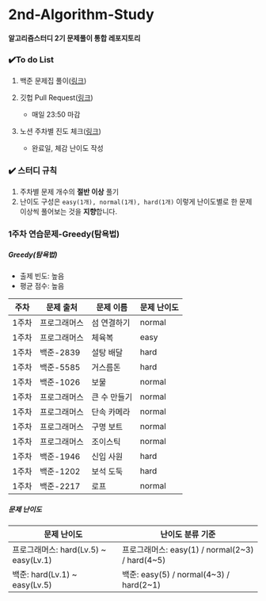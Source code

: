 # 2nd-Algorithm-Study

#### 알고리즘스터디 2기 문제풀이 통합 레포지토리



### :heavy_check_mark:To do List

1. 백준 문제집 풀이([링크](https://www.acmicpc.net/group/workbook/list/14044))
2. 깃헙 Pull Request([링크](https://github.com/scf-study-algorithm/2nd-Algorithm-Study))
   * 매일 23:50 마감
3. 노션 주차별 진도 체크([링크](https://streetcodefighter.notion.site/22cf0ee44fce4173a22bc15728d0b8f2?v=923b0297a4c543c3a586ff6cfb526e41))

   * 완료일, 체감 난이도 작성



### :heavy_check_mark: 스터디 규칙

1. 주차별 문제 개수의 **절반 이상** 풀기
2. 난이도 구성은 `easy(1개), normal(1개), hard(1개)` 이렇게 난이도별로 한 문제 이상씩 풀어보는 것을 **지향**합니다.



### 1주차 연습문제-Greedy(탐욕법)

##### Greedy(탐욕법)

* 출제 빈도: 높음
* 평균 점수: 높음

| 주차  | 문제 출처    | 문제 이름    | 문제 난이도 |
| ----- | ------------ | ------------ | ----------- |
| 1주차 | 프로그래머스 | 섬 연결하기  | normal      |
| 1주차 | 프로그래머스 | 체육복       | easy        |
| 1주차 | 백준-2839    | 설탕 배달    | hard        |
| 1주차 | 백준-5585    | 거스름돈     | hard        |
| 1주차 | 백준-1026    | 보물         | normal      |
| 1주차 | 프로그래머스 | 큰 수 만들기 | normal      |
| 1주차 | 프로그래머스 | 단속 카메라  | normal      |
| 1주차 | 프로그래머스 | 구명 보트    | normal      |
| 1주차 | 프로그래머스 | 조이스틱     | normal      |
| 1주차 | 백준-1946    | 신입 사원    | hard        |
| 1주차 | 백준-1202    | 보석 도둑    | hard        |
| 1주차 | 백준-2217    | 로프         | normal      |



##### 문제 난이도

| 문제 난이도                           | 난이도 분류 기준                                |
| ------------------------------------- | ----------------------------------------------- |
| 프로그래머스: hard(Lv.5) ~ easy(Lv.1) | 프로그래머스: easy(1) / normal(2~3) / hard(4~5) |
| 백준: hard(Lv.1) ~ easy(Lv.5)         | 백준: easy(5) / normal(4~3) / hard(2~1)         |

